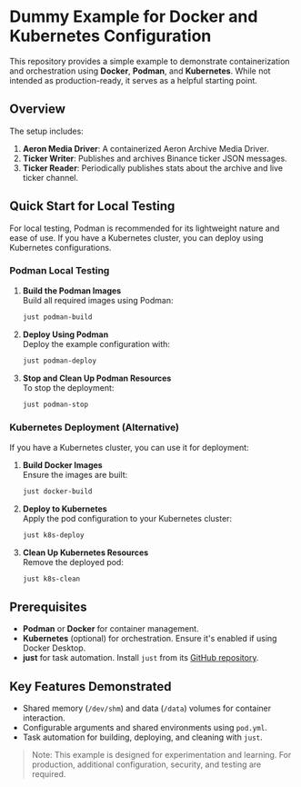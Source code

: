# Dummy Example for Docker and Kubernetes Configuration

This repository provides a simple example to demonstrate containerization and orchestration using **Docker**, **Podman**, and **Kubernetes**. While not intended as production-ready, it serves as a helpful starting point.

## Overview

The setup includes:

1. **Aeron Media Driver**: A containerized Aeron Archive Media Driver.
2. **Ticker Writer**: Publishes and archives Binance ticker JSON messages.
3. **Ticker Reader**: Periodically publishes stats about the archive and live ticker channel.

## Quick Start for Local Testing

For local testing, Podman is recommended for its lightweight nature and ease of use. If you have a Kubernetes cluster, you can deploy using Kubernetes configurations.

### Podman Local Testing

1. **Build the Podman Images**  
   Build all required images using Podman:
   ```bash
   just podman-build
   ```

2. **Deploy Using Podman**  
   Deploy the example configuration with:
   ```bash
   just podman-deploy
   ```

3. **Stop and Clean Up Podman Resources**  
   To stop the deployment:
   ```bash
   just podman-stop
   ```

### Kubernetes Deployment (Alternative)

If you have a Kubernetes cluster, you can use it for deployment:

1. **Build Docker Images**  
   Ensure the images are built:
   ```bash
   just docker-build
   ```

2. **Deploy to Kubernetes**  
   Apply the pod configuration to your Kubernetes cluster:
   ```bash
   just k8s-deploy
   ```

3. **Clean Up Kubernetes Resources**  
   Remove the deployed pod:
   ```bash
   just k8s-clean
   ```

## Prerequisites

- **Podman** or **Docker** for container management.
- **Kubernetes** (optional) for orchestration. Ensure it's enabled if using Docker Desktop.
- **just** for task automation. Install `just` from its [GitHub repository](https://github.com/casey/just).

## Key Features Demonstrated

- Shared memory (`/dev/shm`) and data (`/data`) volumes for container interaction.
- Configurable arguments and shared environments using `pod.yml`.
- Task automation for building, deploying, and cleaning with `just`.

> Note: This example is designed for experimentation and learning. For production, additional configuration, security, and testing are required.